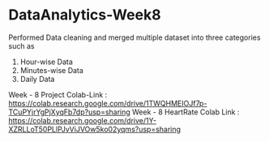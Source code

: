 # DataAnalytics-Week8

Performed Data cleaning and merged multiple dataset into three categories such as
1. Hour-wise Data
2. Minutes-wise Data
3. Daily Data

Week - 8 Project Colab-Link : https://colab.research.google.com/drive/1TWQHMEIOJf7p-TCuPYjrYgPjXyqFb7dp?usp=sharing
Week - 8 HeartRate Colab Link : https://colab.research.google.com/drive/1Y-XZRLLoT50PLlPJvViJVOw5ko02yqms?usp=sharing
